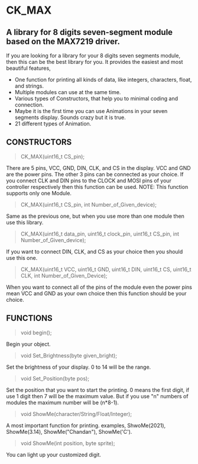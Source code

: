 # CK_MAX
## A library for 8 digits seven-segment module based on the MAX7219 driver.

If you are looking for a library for your 8 digits seven segments module, then this can be the best library for you. It provides the easiest and most beautiful features,
* One function for printing all kinds of data, like integers, characters, float, and strings.
* Multiple modules can use at the same time.
* Various types of Constructors, that help you to minimal coding and connection.
* Maybe it is the first time you can use Animations in your seven segments display. Sounds crazy but it is true.
* 21 different types of Animation.

## CONSTRUCTORS
> CK_MAX(uint16_t CS_pin);

There are 5 pins, VCC, GND, DIN, CLK, and CS in the display. VCC and GND are the power pins. The other 3 pins can be connected as your choice. If you connect CLK and DIN pins to the CLOCK and MOSI pins of your controller respectively then this function can be used. 
NOTE: This function supports only one Module.

> CK_MAX(uint16_t CS_pin, int Number_of_Given_device);

Same as the previous one, but when you use more than one module then use this library. 

> CK_MAX(uint16_t data_pin, uint16_t clock_pin, uint16_t CS_pin, int Number_of_Given_device);

If you want to connect DIN, CLK, and CS as your choice then you should use this one. 

> CK_MAX(uint16_t VCC, uint16_t GND, uint16_t DIN, uint16_t CS, uint16_t CLK, int Number_of_Given_Device);

When you want to connect all of the pins of the module even the power pins mean VCC and GND as your own choice then this function should be your choice. 

## FUNCTIONS
>  void begin();

Begin your object.

> void Set_Brightness(byte given_bright);

Set the brightness of your display. 0 to 14 will be the range.

> void Set_Position(byte pos);

Set the position that you want to start the printing. 0 means the first digit, if use 1 digit then 7 will be the maximum value. But if you use "n" numbers of modules the maximum number will be (n*8-1).

>  void ShowMe(character/String/Float/Integer);

A most important function for printing. examples, ShwoMe(2021), ShowMe(3.14), ShowMe("Chandan"), ShowMe('C'). 

> void ShowMe(int position, byte sprite);

You can light up your customized digit.


